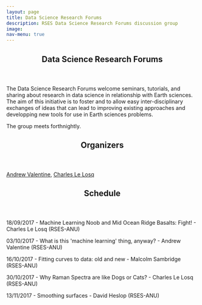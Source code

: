 ```yaml
---
layout: page
title: Data Science Research Forums
description: RSES Data Science Research Forums discussion group
image: 
nav-menu: true
--- 
```


<section id="main" class="style2">
	<div class="inner">
		<header class="major">
			<h1>Data Science Research Forums</h1>
		</header>
		<p>The Data Science Research Forums welcome seminars, tutorials, and sharing about research in data science in relationship with Earth sciences. The aim of this initiative is to foster and to allow easy inter-disciplinary exchanges of ideas that can lead to improving existing approaches and developping new tools for use in Earth sciences problems.</p>
		<p>The group meets forthnightly.</p>
		<header class="major">
			<h1>Organizers</h1>
		</header>
		<a href="http://rses.anu.edu.au/~andrewv/">Andrew Valentine</a>,
		<a href="http://rses.anu.edu.au/people/charles-le-losq">Charles Le Losq</a>
		<header class="major">
			<h1>Schedule</h1>
		</header>
		<p> 18/09/2017 - Machine Learning Noob and Mid Ocean Ridge Basalts: Fight! - Charles Le Losq (RSES-ANU)</p>
		<p> 03/10/2017 - What is this 'machine learning' thing, anyway? - Andrew Valentine (RSES-ANU)</p>
		<p> 16/10/2017 - Fitting curves to data: old and new - Malcolm Sambridge (RSES-ANU)</p>
		<p> 30/10/2017 - Why Raman Spectra are like Dogs or Cats? - Charles Le Losq (RSES-ANU)</p>
		<p> 13/11/2017 - Smoothing surfaces - David Heslop (RSES-ANU)</p>
	</div>
</section>
